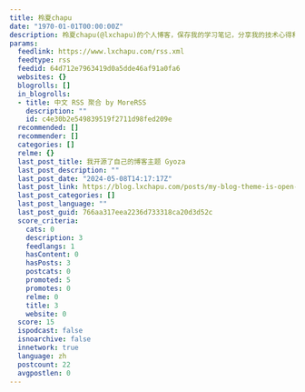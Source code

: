```yaml
---
title: 柃夏chapu
date: "1970-01-01T00:00:00Z"
description: 柃夏chapu(@lxchapu)的个人博客，保存我的学习笔记，分享我的技术心得和观点，记录一些生活点滴以及有趣的事情。
params:
  feedlink: https://www.lxchapu.com/rss.xml
  feedtype: rss
  feedid: 64d712e7963419d0a5dde46af91a0fa6
  websites: {}
  blogrolls: []
  in_blogrolls:
  - title: 中文 RSS 聚合 by MoreRSS
    description: ""
    id: c4e30b2e549839519f2711d98fed209e
  recommended: []
  recommender: []
  categories: []
  relme: {}
  last_post_title: 我开源了自己的博客主题 Gyoza
  last_post_description: ""
  last_post_date: "2024-05-08T14:17:17Z"
  last_post_link: https://blog.lxchapu.com/posts/my-blog-theme-is-open-sourced/
  last_post_categories: []
  last_post_language: ""
  last_post_guid: 766aa317eea2236d733318ca20d3d52c
  score_criteria:
    cats: 0
    description: 3
    feedlangs: 1
    hasContent: 0
    hasPosts: 3
    postcats: 0
    promoted: 5
    promotes: 0
    relme: 0
    title: 3
    website: 0
  score: 15
  ispodcast: false
  isnoarchive: false
  innetwork: true
  language: zh
  postcount: 22
  avgpostlen: 0
---
```

